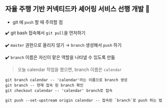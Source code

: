 ## 자율 주행 기반 커넥티드카 셰어링 서비스 선행 개발 :blue_car:



- git 에 `push` 할 때 주의할 점

:heavy_check_mark: git bash 접속해서 `git pull`을 먼저하기

:heavy_check_mark: `master` 권한으로 올리지 않기 → `branch` 생성해서 `push` 하기

:heavy_check_mark: `branch` 이름은 자신이 맡은 역할을 나타낼 수 있도록 만듦 

> 오늘 calendar 작업을 했으면, branch 이름은 `calendar`

```
git branch calendar -- 'calendar'라는 이름으로 branch 생성
git branch -- 현재 접속 된 branch 확인
git checkout calendar -- 'calendar' branch로 접속

git push --set-upstream origin calendar -- 접속된 `branch`로 push 하는 법
```

